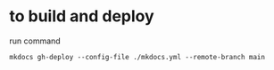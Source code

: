 # to build and deploy 
run command
```
mkdocs gh-deploy --config-file ./mkdocs.yml --remote-branch main
```
